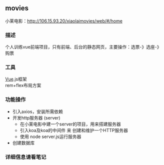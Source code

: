 ## movies
小莱电影：http://106.15.93.20/xiaolaimovies/web/#/home
### 描述
个人训练vue前端项目，只有前端、后台的静态网页，主要操作：选票-》选座-》购票
### 工具
[Vue](https://cn.vuejs.org/).js框架<br>
rem+flex布局方案
### 功能操作
* 引入axios，安装所需依赖
* 开发http服务器 (server)
  * 在小莱电影中建一个server的项目，用来搭建服务器
  * 引入koa及koa的中间件 来  创建和维护一个HTTP服务器
  * 使用 node server.js运行服务器
* 创建数据库
### 详细信息请看笔记
